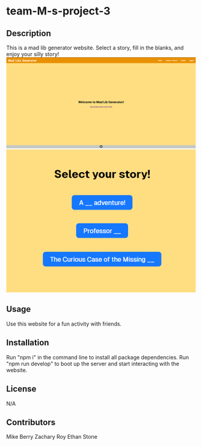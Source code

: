 # team-M-s-project-3

## Description
This is a mad lib generator website. Select a story, fill in the blanks, and enjoy your silly story!
![Alt Text](./assets/madlibgen_home.png)
![Alt Text](./assets/madlibgen_create.png)

## Usage
Use this website for a fun activity with friends.

## Installation
Run "npm i" in the command line to install all package dependencies.
Run "npm run develop" to boot up the server and start interacting with the website.

## License
N/A

## Contributors
Mike Berry
Zachary Roy
Ethan Stone